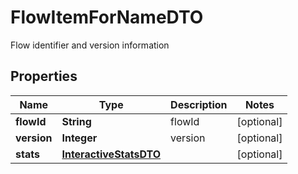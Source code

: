 

# FlowItemForNameDTO

Flow identifier and version information

## Properties

| Name | Type | Description | Notes |
|------------ | ------------- | ------------- | -------------|
|**flowId** | **String** | flowId |  [optional] |
|**version** | **Integer** | version |  [optional] |
|**stats** | [**InteractiveStatsDTO**](InteractiveStatsDTO.md) |  |  [optional] |



